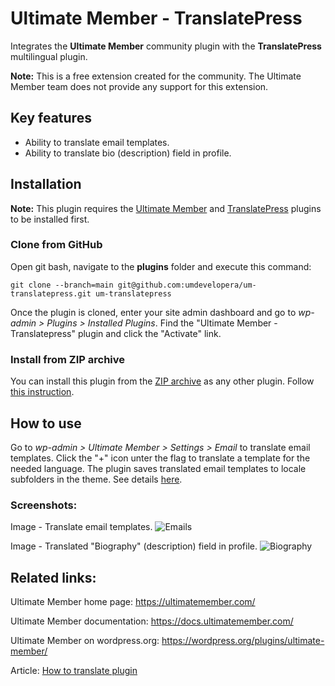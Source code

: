 # Ultimate Member - TranslatePress
Integrates the **Ultimate Member** community plugin with the **TranslatePress** multilingual plugin.

__Note:__ This is a free extension created for the community. The Ultimate Member team does not provide any support for this extension.

## Key features
- Ability to translate email templates.
- Ability to translate bio (description) field in profile.

## Installation

__Note:__ This plugin requires the [Ultimate Member](https://wordpress.org/plugins/ultimate-member/) and [TranslatePress](https://wordpress.org/plugins/translatepress-multilingual/) plugins to be installed first.

### Clone from GitHub
Open git bash, navigate to the **plugins** folder and execute this command:

`git clone --branch=main git@github.com:umdevelopera/um-translatepress.git um-translatepress`

Once the plugin is cloned, enter your site admin dashboard and go to _wp-admin > Plugins > Installed Plugins_. Find the "Ultimate Member - Translatepress" plugin and click the "Activate" link.

### Install from ZIP archive
You can install this plugin from the [ZIP archive](https://drive.google.com/file/d/1sRgjw6_H1DMgW0qQNf0y7hXc_gBxYem6/view) as any other plugin. Follow [this instruction](https://wordpress.org/support/article/managing-plugins/#upload-via-wordpress-admin).

## How to use
Go to *wp-admin > Ultimate Member > Settings > Email* to translate email templates. Click the "+" icon unter the flag to translate a template for the needed language. The plugin saves translated email templates to locale subfolders in the theme. See details [here](https://docs.ultimatemember.com/article/1335-email-templates).

### Screenshots:

Image - Translate email templates.
![Emails](https://github.com/umdevelopera/um-translatepress/assets/113178913/4b00c241-128d-473e-b577-b7f62c72033d)

Image - Translated "Biography" (description) field in profile.
![Biography](https://github.com/umdevelopera/um-translatepress/assets/113178913/df312293-fc41-47c1-8193-8d0743353f5f)

## Related links:
Ultimate Member home page: https://ultimatemember.com/

Ultimate Member documentation: https://docs.ultimatemember.com/

Ultimate Member on wordpress.org: https://wordpress.org/plugins/ultimate-member/

Article: [How to translate plugin](https://docs.ultimatemember.com/article/1449-how-to-translate-plugin#switch)
